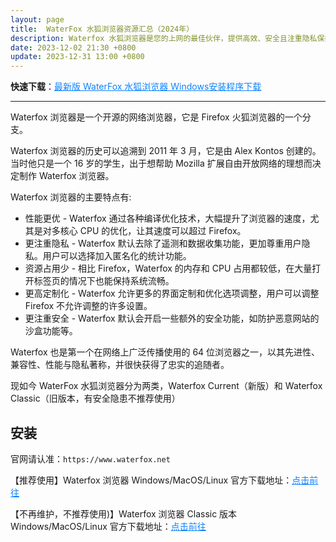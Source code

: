 ```yaml
---
layout: page
title:  WaterFox 水狐浏览器资源汇总（2024年）
description: Waterfox 水狐浏览器是您的上网的最佳伙伴，提供高效、安全且注重隐私保护的浏览体验。探索水狐浏览器的众多功能，享受顶级的网页浏览速度。
date: 2023-12-02 21:30 +0800
update: 2023-12-31 13:00 +0800
---
```


**快速下载**：<a href="https://ypingcn.com/go/out?r=waterfox-windows-lastest" rel="nofollow" style="color: #0c82ff;">最新版 WaterFox 水狐浏览器 Windows安装程序下载</a>

---

Waterfox 浏览器是一个开源的网络浏览器，它是 Firefox 火狐浏览器的一个分支。

Waterfox 浏览器的历史可以追溯到 2011 年 3 月，它是由 Alex Kontos 创建的。当时他只是一个 16 岁的学生，出于想帮助 Mozilla 扩展自由开放网络的理想而决定制作 Waterfox 浏览器。

Waterfox 浏览器的主要特点有:

- 性能更优 - Waterfox 通过各种编译优化技术，大幅提升了浏览器的速度，尤其是对多核心 CPU 的优化，让其速度可以超过 Firefox。
- 更注重隐私 - Waterfox 默认去除了遥测和数据收集功能，更加尊重用户隐私。用户可以选择加入匿名化的统计功能。
- 资源占用少 - 相比 Firefox，Waterfox 的内存和 CPU 占用都较低，在大量打开标签页的情况下也能保持系统流畅。
- 更高定制化 - Waterfox 允许更多的界面定制和优化选项调整，用户可以调整 Firefox 不允许调整的许多设置。
- 更注重安全 - Waterfox 默认会开启一些额外的安全功能，如防护恶意网站的沙盒功能等。

Waterfox 也是第一个在网络上广泛传播使用的 64 位浏览器之一，以其先进性、兼容性、性能与隐私著称，并很快获得了忠实的追随者。

现如今 WaterFox 水狐浏览器分为两类，Waterfox Current（新版）和 Waterfox Classic（旧版本，有安全隐患不推荐使用）

## 安装

官网请认准：```https://www.waterfox.net```

【推荐使用】Waterfox 浏览器 Windows/MacOS/Linux 官方下载地址：<a href="https://www.waterfox.net/download/" rel="nofollow" style="color: #0c82ff;">点击前往</a>

【不再维护，不推荐使用)】Waterfox 浏览器 Classic 版本 Windows/MacOS/Linux 官方下载地址：<a href="https://classic.waterfox.net/" rel="nofollow" style="color: #0c82ff;">点击前往</a>